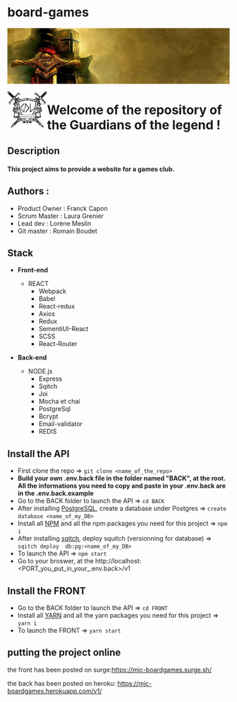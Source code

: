 # board-games

![texte alt](conception/image/medieval.jpg)

 <img align="left" src="conception/image/logo-noir.png" alt="drawing" width="90"/>  <h1 >Welcome of the repository  of the Guardians of the legend ! </h1>

## Description

#### This project aims to provide a website for a games club.

## Authors :

* Product Owner : Franck Capon
* Scrum Master : Laura Grenier
* Lead dev : Lorène Meslin
* Git master : Romain Boudet

## Stack

* **Front-end**

  * REACT
    * Webpack
    * Babel
    * React-redux
    * Axios
    * Redux
    * SementiUI-React
    * SCSS
    * React-Router



* **Back-end**
  * NODE.js
    * Express
    * Sqitch
    * Joi
    * Mocha et chai
    * PostgreSql
    * Bcrypt
    * Email-validator
    * REDIS
  
## Install the API

* First clone the repo => ```git clone <name_of_the_repo>```
* **Build your own .env.back file in the folder named "BACK", at the root. All the informations you need to copy and paste in your .env.back are in the .env.back.example**
* Go to the BACK folder to launch the API => ```cd BACK ```
* After installing [PostgreSQL](https://www.postgresql.org/download/), create a database under Postgres => ``` create database <name_of_my_DB> ```
* Install all [NPM](https://www.npmjs.com/) and all the npm packages you need for this project => ``` npm i ```
* After installing [sqitch](https://sqitch.org/download/), deploy squitch (versionning for database) => ```sqitch deploy  db:pg:<name_of_my_DB>```
* To launch the API => ``` npm start ```
* Go to your broswer, at the http://localhost:<PORT_you_put_in_your_.env.back>/v1

## Install the FRONT

* Go to the BACK folder to launch the API => ```cd FRONT ```
* Install all [YARN](https://classic.yarnpkg.com/en/docs/) and all the yarn packages you need for this project => ``` yarn i ```
* To launch the FRONT => ``` yarn start ```

## putting the project online

the front has been posted on surge:https://mjc-boardgames.surge.sh/

the back has been posted on heroku: https://mjc-boardgames.herokuapp.com/v1/
